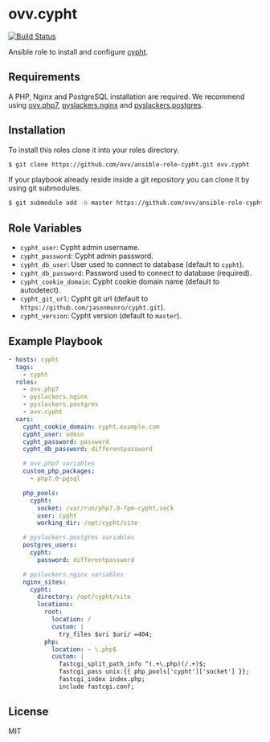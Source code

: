 ovv.cypht
=========

[![Build Status](https://travis-ci.org/ovv/ansible-role-cypht.svg?branch=master)](https://travis-ci.org/ovv/ansible-role-cypht)

Ansible role to install and configure [cypht](https://cypht.org/).

Requirements
------------

A PHP, Nginx and PostgreSQL installation are required. We recommend using [ovv.php7](https://github.com/ovv/ansible-role-php7),
[pyslackers.nginx](https://github.com/pyslackers/ansible-role-nginx) and [pyslackers.postgres](https://github.com/pyslackers/ansible-role-postgres).

Installation
------------

To install this roles clone it into your roles directory.

```bash
$ git clone https://github.com/ovv/ansible-role-cypht.git ovv.cypht
```

If your playbook already reside inside a git repository you can clone it by using git submodules.

```bash
$ git submodule add -b master https://github.com/ovv/ansible-role-cypht.git ovv.cypht
```

Role Variables
--------------

* `cypht_user`: Cypht admin username.
* `cypht_password`: Cypht admin password.
* `cypht_db_user`: User used to connect to database (default to `cypht`).
* `cypht_db_password`: Password used to connect to database (required).
* `cypht_cookie_domain`: Cypht cookie domain name (default to autodetect).
* `cypht_git_url`: Cypht git url (default to `https://github.com/jasonmunro/cypht.git`).
* `cypht_version`: Cypht version (default to `master`).

Example Playbook
----------------

```yml
- hosts: cypht
  tags:
    - cypht
  roles:
    - ovv.php7
    - pyslackers.nginx
    - pyslackers.postgres
    - ovv.cypht
  vars:
    cypht_cookie_domain: cypht.example.com
    cypht_user: admin
    cypht_password: password
    cypht_db_password: differentpassword

    # ovv.php7 variables
    custom_php_packages:
      - php7.0-pgsql

    php_pools:
      cypht:
        socket: /var/run/php7.0-fpm-cypht.sock
        user: cypht
        working_dir: /opt/cypht/site

    # pyslackers.postgres variables
    postgres_users:
      cypht:
        password: differentpassword

    # pyslackers.nginx variables
    nginx_sites:
      cypht:
        directory: /opt/cypht/site
        locations:
          root:
            location: /
            custom: |
              try_files $uri $uri/ =404;
          php:
            location: ~ \.php$
            custom: |
              fastcgi_split_path_info ^(.+\.php)(/.+)$;
              fastcgi_pass unix:{{ php_pools['cypht']['socket'] }};
              fastcgi_index index.php;
              include fastcgi.conf;
```

License
-------

MIT
